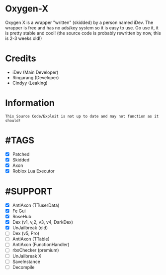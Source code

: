 # Oxygen-X
Oxygen X is a wrapper "written" (skidded) by a person named iDev.
The wrapper is free and has no ads/key system so it is easy to use.
Go use it, it is pretty stable and cool! (the source code is probably rewritten by now, this is 2-3 weeks old!)
# Credits
- iDev (Main Developer)
- Ringarang (Developer)
- Cindyy (Leaking)

# Information
``This Source Code/Exploit is not up to date and may not function as it should!``

# #TAGS
- [x] Patched
- [x] Skidded
- [x] Axon
- [x] Roblox Lua Executor

# #SUPPORT
- [x] AntiAxon (TTuserData)
- [x] Fe Gui
- [x] RoseHub
- [x] Dex (v1, v,2, v3, v4, DarkDex)
- [x] UnJailbreak (old)
- [ ] Dex (v5, Pro)
- [ ] AntiAxon (TTable)
- [ ] AntiAxon (FunctionHandler)
- [ ] rbxChecker (premium)
- [ ] UnJailbreak X
- [ ] SaveInstance
- [ ] Decompile
